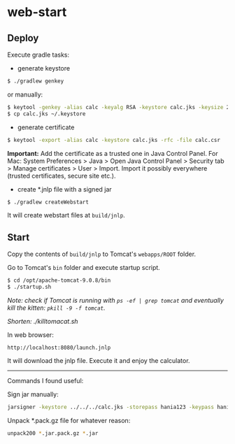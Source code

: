 # web-start

## Deploy

Execute gradle tasks:

- generate keystore
```bash
$ ./gradlew genkey
```
or manually:
```bash
$ keytool -genkey -alias calc -keyalg RSA -keystore calc.jks -keysize 2048
$ cp calc.jks ~/.keystore
```

- generate certificate
```bash
$ keytool -export -alias calc -keystore calc.jks -rfc -file calc.csr
```

**Important:** Add the certificate as a trusted one in Java Control Panel.
For Mac: System Preferences > Java > Open Java Control Panel > Security tab > Manage certificates > User > Import.
Import it possibly everywhere (trusted certificates, secure site etc.).

- create *.jnlp file with a signed jar
```bash
$ ./gradlew createWebstart
```

It will create webstart files at `build/jnlp`.

## Start

Copy the contents of `build/jnlp` to Tomcat's `webapps/ROOT` folder.

Go to Tomcat's `bin` folder and execute startup script.
```bash
$ cd /opt/apache-tomcat-9.0.8/bin
$ ./startup.sh
```

_Note: check if Tomcat is running with `ps -ef | grep tomcat` and eventually kill the kitten: `pkill -9 -f tomcat`._

_Shorten: ./killtomacat.sh_

In web browser:
```
http://localhost:8080/launch.jnlp
```

It will download the jnlp file.
Execute it and enjoy the calculator.


--------

Commands I found useful:

Sign jar manually:
```bash
jarsigner -keystore ../../../calc.jks -storepass hania123 -keypass hania123 lab8__V1.0-SNAPSHOT-calc.jar calc
```

Unpack *.pack.gz file for whatever reason:
```bash
unpack200 *.jar.pack.gz *.jar
```

